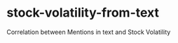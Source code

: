 stock-volatility-from-text
==========================

Correlation between Mentions in text and Stock Volatility